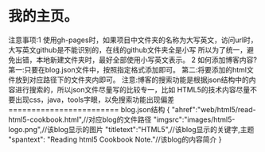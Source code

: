 # 我的主页。
注意事项:1  使用gh-pages时，如果项目中文件夹的名称为大写英文，访问url时，大写英文github是不能识别的，在线的github文件夹全是小写 
            所以为了统一，避免出错，本地新建文件夹时，最好全部使用小写英文表示。
        2 如何添加博客内容?
         第一:只要在blog.json文件中，按照指定格式添加即可。
         第二:将要添加的html文件放到对应路径下的文件夹内即可。
         注意:博客的搜索功能是根据json结构中的内容进行搜索的，所以json文件尽量写的比较专一，比如
         HTML5的技术内容尽量不要出现css，java，tools字眼，以免搜索功能出现偏差
       ========================
       blog.json结构
         {
           "ahref":"web/html5/read-html5-cookbook.html",//对应blog的文件路径
           "imgsrc":"images/html5-logo.png",//该blog显示的图片
           "titletext":"HTML5",//该blog显示的关键字,主题
           "spantext": "Reading html5 Cookbook Note."//该blog的内容简介
         }
            
